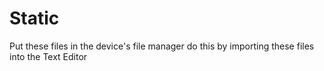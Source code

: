 # Static
Put these files in the device's file manager do this by importing these files into the Text Editor
